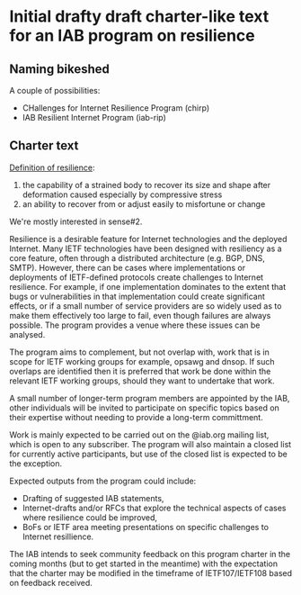 
# Initial drafty draft charter-like text for an IAB program on resilience

## Naming bikeshed

A couple of possibilities:

- CHallenges for Internet Resilience Program (chirp)
- IAB Resilient Internet Program (iab-rip)

## Charter text

[Definition of resilience](https://www.merriam-webster.com/dictionary/resilience):

1. the capability of a strained body to recover its size and shape after
   deformation caused especially by compressive stress
2. an ability to recover from or adjust easily to misfortune or change

We're mostly interested in sense#2.

Resilience is a desirable feature for Internet technologies and the deployed
Internet.  Many IETF technologies have been designed with
resiliency as a core feature, often through a distributed architecture
(e.g. BGP, DNS, SMTP). However, there can be cases where implementations or deployments of
IETF-defined protocols create challenges to Internet resilience.  For example,
if one implementation dominates to the extent that bugs or vulnerabilities in
that implementation could create significant effects, or if a small number of
service providers are so widely used as to make them effectively too large to
fail, even though failures are always possible. The <name> program provides a
venue where these issues can be analysed.

The program aims to complement, but not overlap with, work that is in scope for
IETF working groups for example, opsawg and dnsop. If such overlaps are
identified then it is preferred that work be done within the relevant IETF
working groups, should they want to undertake that work.

A small number of longer-term program members are appointed by the IAB, other
individuals will be invited to participate on specific topics based on their
expertise without needing to provide a long-term committment.

Work is mainly expected to be carried out on the <name>@iab.org mailing list,
which is open to any subscriber. The program will also maintain a closed list
for currently active participants, but use of the closed list is expected to be
the exception.

Expected outputs from the program could include:
- Drafting of suggested IAB statements,
- Internet-drafts and/or RFCs that explore the technical aspects of cases where
  resilience could be improved,
- BoFs or IETF area meeting presentations on specific challenges to Internet
  resillience.

The IAB intends to seek community feedback on this program charter in the
coming months (but to get started in the meantime) with the expectation that
the charter may be modified in the timeframe of IETF107/IETF108 based on
feedback received.

